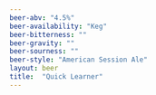 ```yaml
---
beer-abv: "4.5%"
beer-availability: "Keg"
beer-bitterness: ""
beer-gravity: ""
beer-sourness: ""
beer-style: "American Session Ale"
layout: beer
title:  "Quick Learner"
---
```

